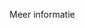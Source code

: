 <Token xmlns:xlink="http://www.w3.org/1999/xlink">Meer informatie</Token>

<!--HONumber=Jun16_HO4-->



